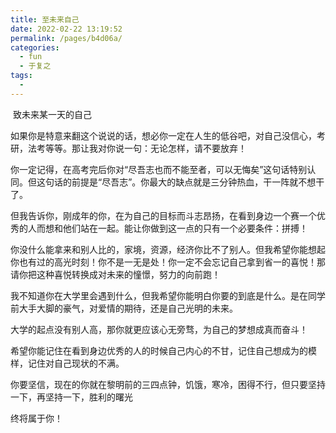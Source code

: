 ```yaml
---
title: 至未来自己
date: 2022-02-22 13:19:52
permalink: /pages/b4d06a/
categories:
  - fun
  - 于复之
tags:
  - 
---
```

​           致未来某一天的自己

  

如果你是特意来翻这个说说的话，想必你一定在人生的低谷吧，对自己没信心，考研，法考等等。那让我对你说一句：无论怎样，请不要放弃！

 

你一定记得，在高考完后你对“尽吾志也而不能至者，可以无悔矣”这句话特别认同。但这句话的前提是“尽吾志”。你最大的缺点就是三分钟热血，干一阵就不想干了。

 

但我告诉你，刚成年的你，在为自己的目标而斗志昂扬，在看到身边一个赛一个优秀的人而想和他们站在一起。能让你做到这一点的只有一个必要条件：拼搏！

 

你没什么能拿来和别人比的，家境，资源，经济你比不了别人。但我希望你能想起你也有过的高光时刻！你不是一无是处！你一定不会忘记自己拿到省一的喜悦！那请你把这种喜悦转换成对未来的憧憬，努力的向前跑！

 

我不知道你在大学里会遇到什么，但我希望你能明白你要的到底是什么。是在同学前大手大脚的豪气，对爱情的期待，还是自己光明的未来。

 

大学的起点没有别人高，那你就更应该心无旁骛，为自己的梦想成真而奋斗！

 

希望你能记住在看到身边优秀的人的时候自己内心的不甘，记住自己想成为的模样，记住对自己现状的不满。

 

你要坚信，现在的你就在黎明前的三四点钟，饥饿，寒冷，困得不行，但只要坚持一下，再坚持一下，胜利的曙光

 

终将属于你！

 